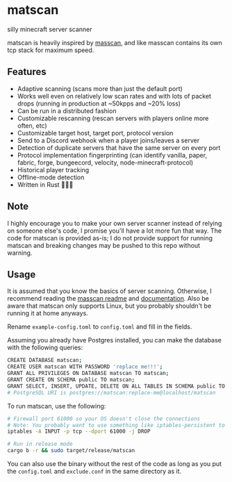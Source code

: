 # matscan

silly minecraft server scanner

matscan is heavily inspired by [masscan](https://github.com/robertdavidgraham/masscan), and like masscan contains its own tcp stack for maximum speed.

## Features

- Adaptive scanning (scans more than just the default port)
- Works well even on relatively low scan rates and with lots of packet drops (running in production at ~50kpps and ~20% loss)
- Can be run in a distributed fashion
- Customizable rescanning (rescan servers with players online more often, etc)
- Customizable target host, target port, protocol version
- Send to a Discord webhook when a player joins/leaves a server
- Detection of duplicate servers that have the same server on every port
- Protocol implementation fingerprinting (can identify vanilla, paper, fabric, forge, bungeecord, velocity, node-minecraft-protocol)
- Historical player tracking
- Offline-mode detection
- Written in Rust 🚀🚀🚀

## Note

I highly encourage you to make your own server scanner instead of relying on someone else's code, I promise you'll have a lot more fun that way.
The code for matscan is provided as-is; I do not provide support for running matscan and breaking changes may be pushed to this repo without warning.

## Usage

It is assumed that you know the basics of server scanning. Otherwise, I recommend reading the [masscan readme](https://github.com/robertdavidgraham/masscan/blob/master/README.md) and [documentation](https://github.com/robertdavidgraham/masscan/blob/master/doc/masscan.8.markdown). Also be aware that matscan only supports Linux, but you probably shouldn't be running it at home anyways.

Rename `example-config.toml` to `config.toml` and fill in the fields.

Assuming you already have Postgres installed, you can make the database with the following queries:
```sh
CREATE DATABASE matscan;
CREATE USER matscan WITH PASSWORD 'replace me!!!';
GRANT ALL PRIVILEGES ON DATABASE matscan TO matscan;
GRANT CREATE ON SCHEMA public TO matscan;
GRANT SELECT, INSERT, UPDATE, DELETE ON ALL TABLES IN SCHEMA public TO matscan;
# PostgreSQL URI is postgres://matscan:replace-me@localhost/matscan
```

To run matscan, use the following:
```sh
# Firewall port 61000 so your OS doesn't close the connections
# Note: You probably want to use something like iptables-persistent to save this across reboots
iptables -A INPUT -p tcp --dport 61000 -j DROP

# Run in release mode
cargo b -r && sudo target/release/matscan
```

You can also use the binary without the rest of the code as long as you put the `config.toml` and `exclude.conf` in the same directory as it.
